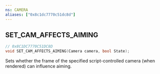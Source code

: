 ```yaml
---
ns: CAMERA
aliases: ["0x8c1dc7770c51dc8d"]
---
```

## SET_CAM_AFFECTS_AIMING

```c
// 0x8C1DC7770C51DC8D
void SET_CAM_AFFECTS_AIMING(Camera camera, bool State);
```

Sets whether the frame of the specified script-controlled camera (when rendered) can influence aiming.

